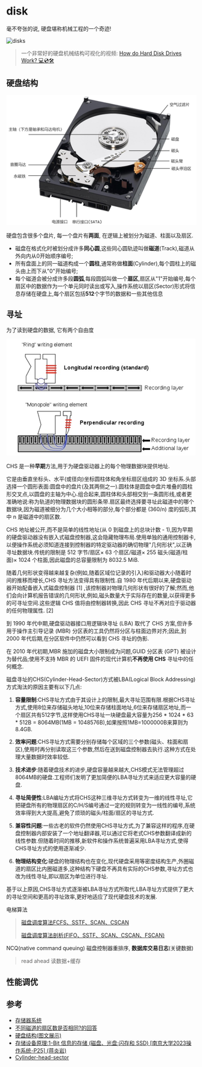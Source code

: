 
# disk

毫不夸张的说, 硬盘堪称机械工程的一个奇迹!

![disks](https://raw.githubusercontent.com/learner-lu/picbed/master/disks.gif)

> 一个非常好的硬盘机械结构可视化的视频: [How do Hard Disk Drives Work?  💻💿🛠](https://www.youtube.com/watch?v=wtdnatmVdIg)

## 硬盘结构

![20240415171941](https://raw.githubusercontent.com/learner-lu/picbed/master/20240415171941.png)

硬盘包含很多个盘片, 每一个盘片有**两面**, 在逻辑上被划分为磁道、柱面以及扇区.

- 磁盘在格式化时被划分成许多**同心圆**,这些同心圆轨迹叫做**磁道**(Track),磁道从外向内从0开始顺序编号;
- 所有盘面上的同一磁道构成一个**圆柱**,通常称做**柱面**(Cylinder),每个圆柱上的磁头由上而下从"0"开始编号;
- 每个磁道会被分成许多段**圆弧**,每段圆弧叫做一个**扇区**,扇区从"1"开始编号,每个扇区中的数据作为一个单元同时读出或写入,操作系统以扇区(Sector)形式将信息存储在硬盘上,每个扇区包括**512**个字节的数据和一些其他信息

## 寻址

为了读到硬盘的数据, 它有两个自由度

![20240327202619](https://raw.githubusercontent.com/learner-lu/picbed/master/20240327202619.png)

CHS 是一种**早期**方法,用于为硬盘驱动器上的每个物理数据块提供地址.

它是由垂直坐标头、水平(或径向)坐标圆柱体和角坐标扇区组成的 3D 坐标系.头部选择一个圆形表面:圆盘中的盘片(及其两侧之一).圆柱体是圆盘中盘片堆叠的圆柱形交叉点,以圆盘的主轴为中心.组合起来,圆柱体和头部相交到一条圆形线,或者更准确地说:称为轨道的物理数据块的圆形条带.扇区最终选择要寻址此磁道中的哪个数据块,因为磁道被细分为几个大小相等的部分,每个部分都是 (360/n) 度的弧形,其中 n 是磁道中的扇区数.

CHS 地址被公开,而不是简单的线性地址(从 0 到磁盘上的总块计数 - 1),因为早期的硬盘驱动器没有嵌入式磁盘控制器,这会隐藏物理布局.使用单独的通用控制器卡,以便操作系统必须知道连接到控制器的特定驱动器的确切物理"几何形状",以正确寻址数据块.传统的限制是 512 字节/扇区× 63 个扇区/磁道× 255 磁头(磁道/柱面)× 1024 个柱面,因此磁盘的总容量限制为 8032.5 MiB.

随着几何形状变得越来越复杂(例如,随着区域位记录的引入)和驱动器大小随着时间的推移而增长,CHS 寻址方法变得具有限制性.自 1980 年代后期以来,硬盘驱动器开始配备嵌入式磁盘控制器 [1] ,该控制器对物理几何形状有很好的了解;然而,他们会向计算机报告错误的几何形状,例如,磁头数量大于实际存在的数量,以获得更多的可寻址空间.这些逻辑 CHS 值将由控制器转换,因此 CHS 寻址不再对应于驱动器的任何物理属性. [2]

到 1990 年代中期,硬盘驱动器接口用逻辑块寻址 (LBA) 取代了 CHS 方案,但许多用于操作主引导记录 (MBR) 分区表的工具仍然将分区与柱面边界对齐;因此,到 2000 年代后期,在分区软件中仍然可以看到 CHS 寻址的伪影.

在 2010 年代初期,MBR 施加的磁盘大小限制成为问题,GUID 分区表 (GPT) 被设计为替代品;使用不支持 MBR 的 UEFI 固件的现代计算机**不再使用 CHS** 寻址中的任何概念.

磁盘寻址的CHS(Cylinder-Head-Sector)方式被LBA(Logical Block Addressing)方式淘汰的原因主要有以下几点:

1. **容量限制**:CHS寻址方式由于其设计上的限制,最大寻址范围有限.根据CHS寻址方式,使用8位来存储磁头地址,10位来存储柱面地址,6位来存储扇区地址,而一个扇区共有512字节,这样使用CHS寻址一块硬盘最大容量为256 * 1024 * 63 * 512B = 8064MB(1MB = 1048576B),如果按照1MB=1000000B来算则为8.4GB.

2. **效率问题**:CHS寻址方式需要分别存储每个区域的三个参数(磁头、柱面和扇区),使用时再分别读取这三个参数,然后在送到磁盘控制器去执行.这种方式在处理大量数据时效率较低.

3. **技术进步**:随着硬盘技术的进步,硬盘容量越来越大,CHS模式无法管理超过8064MB的硬盘.工程师们发明了更加简便的LBA寻址方式来适应更大容量的硬盘.

4. **寻址简便性**:LBA编址方式将CHS这种三维寻址方式转变为一维的线性寻址,它把硬盘所有的物理扇区的C/H/S编号通过一定的规则转变为一线性的编号,系统效率得到大大提高,避免了烦琐的磁头/柱面/扇区的寻址方式.

5. **兼容性问题**:一些古老的软件仍然使用CHS寻址方式,为了兼容这样的程序,在硬盘控制器内部安装了一个地址翻译器,可以通过它将老式CHS参数翻译成新的线性参数.但随着时间的推移,新软件和操作系统普遍采用LBA寻址方式,使得CHS寻址方式的使用逐渐减少.

6. **物理结构变化**:硬盘的物理结构也在变化,现代硬盘采用等密度结构生产,外圈磁道的扇区比内圈磁道多,这种结构下硬盘不再具有实际的CHS参数,寻址方式也改为线性寻址,即以扇区为单位进行寻址.

基于以上原因,CHS寻址方式逐渐被LBA寻址方式所取代,LBA寻址方式提供了更大的寻址空间和更高的寻址效率,更好地适应了现代硬盘技术的发展.

电梯算法

> [磁盘调度算法FCFS、SSTF、SCAN、CSCAN](https://www.cnblogs.com/chen-cs/p/13180242.html)
> 
> [磁盘调度算法剖析(FIFO、SSTF、SCAN、CSCAN、FSCAN)](https://blog.csdn.net/Jaster_wisdom/article/details/52345674)

NCQ(native command queuing) 磁盘控制器重排序, **数据库交易日志**(关键数据)

> read ahead 读数据+缓存

## 性能调优

## 参考

- [存储器系统](https://zhuanlan.zhihu.com/p/105388861)
- [不同磁道的扇区数是否相同?的回答](https://www.zhihu.com/question/20537787/answer/77591552)
- [硬盘结构(图文展示)](https://www.cnblogs.com/cyx-b/p/14095057.html)
- [存储设备原理:1-Bit 信息的存储 (磁盘、光盘;闪存和 SSD) [南京大学2023操作系统-P25] (蒋炎岩)](https://www.bilibili.com/video/BV1Bh4y1x7tv/)
- [Cylinder-head-sector](https://en.wikipedia.org/wiki/Cylinder-head-sector)